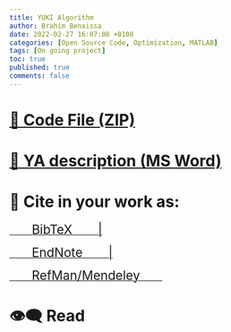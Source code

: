 ```yaml
---
title: YUKI Algorithm
author: Brahim Benaissa
date: 2022-02-27 16:07:00 +0100
categories: [Open Source Code, Optimization, MATLAB]
tags: [On going project]
toc: true
published: true
comments: false
---
```



# <a target="_blank" href="{{ site.baseurl }}{% link /assets/files/Projects/YUKI ALGORITHM 1.0/YUKI ALGORITHM 1.0.docx %}"  download> 📂 Code File (ZIP)</a>


# <a target="_blank" href="{{ site.baseurl }}{% link /assets/files/Projects/YUKI ALGORITHM 1.0/YUKI ALGORITHM 1.0.docx %}"  download> 📎 YA description (MS Word)</a>


# 🏁 Cite in your work as:

<p align="center">

<a target="_blank" href="https://scholar.google.com/scholar?hl=en&as_sdt=0%2C5&q=YUKI+Algorithm+and+POD-RBF+for+Elastostatic+and+dynamic+crack+identification&btnG="  download> <span style="font-size:1.6em;"> &ensp;&ensp;&ensp; BibTeX &ensp;&ensp;&ensp; |</span> </a>

<a target="_blank" href="https://scholar.google.com/scholar?hl=en&as_sdt=0%2C5&q=YUKI+Algorithm+and+POD-RBF+for+Elastostatic+and+dynamic+crack+identification&btnG="  download>  <span style="font-size:1.6em;"> &ensp;&ensp;&ensp; EndNote &ensp;&ensp;&ensp; |</span> </a>

<a target="_blank" href="https://scholar.google.com/scholar?hl=en&as_sdt=0%2C5&q=YUKI+Algorithm+and+POD-RBF+for+Elastostatic+and+dynamic+crack+identification&btnG="  download>  <span style="font-size:1.6em;"> &ensp;&ensp;&ensp; RefMan/Mendeley  &ensp;&ensp;&ensp; </span> </a>

</p>


<!--
# 📺 Watch:

[![IMAGE ALT TEXT](http://img.youtube.com/vi/Jz3TDvnZ3zo/0.jpg)](http://www.youtube.com/watch?v=Jz3TDvnZ3zo "Video Title")

-->

# 👁️‍🗨️ Read
<object data="{{ site.baseurl }}{% link /assets/files/Projects/YUKI ALGORITHM 1.0/YUKI ALGORITHM 1.0.pdf %}" type="application/pdf" width="100%" height="500px"> </object>
